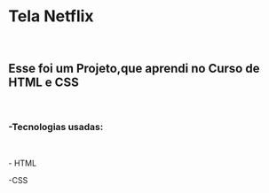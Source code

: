 <h1> Tela Netflix</h1>
<br>
<h2>Esse foi um Projeto,que aprendi no Curso de HTML e CSS</h2>
<br>
<h3>-Tecnologias usadas:</h3>
<br>
<p>- HTML</p>
<p>-CSS</p>
<br>
